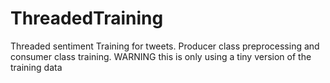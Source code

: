 # ThreadedTraining
Threaded sentiment Training for tweets. Producer class preprocessing and consumer class training.
WARNING this is only using a tiny version of the training data
